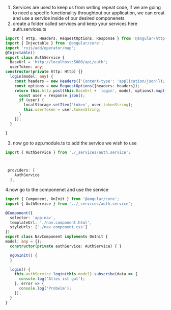 1. Services are used to keep us from writing repeat code, if we are going to need a specfic functionality throughtout our application,
we can creat and use a service inside of our desired componenets
2. create a folder called services and keep your services here
auth.services.ts 
```ts
import { Http, Headers, RequestOptions, Response } from '@angular/http';
import { Injectable } from '@angular/core';
import 'rxjs/add/operator/map';
@Injectable()
export class AuthService {
  BaseUrl = 'http://localhost:5000/api/auth';
  userToken: any;
constructor(private http: Http) {}
  login(model: any) {
    const headers = new Headers({'Content-type': 'application/json'});
    const options = new RequestOptions({headers: headers});
    return this.http.post(this.BaseUrl + 'login', model, options).map((response: Response) => {
      const user = response.json();
      if (user) {
        localStorage.setItem('token', user.tokenString);
        this.userToken = user.tokenString;
      }
    });
  }

}
```


3. now go to app.module.ts to add the service we wish to use
```ts
import { AuthService } from './_services/auth.service';



 providers: [
    AuthService
  ],
```
4.now go to the componenet and use the service
```ts
import { Component, OnInit } from '@angular/core';
import { AuthService } from '../_services/auth.service';

@Component({
  selector: 'app-nav',
  templateUrl: './nav.component.html',
  styleUrls: ['./nav.component.css']
})
export class NavComponent implements OnInit {
model: any = {};
  constructor(private authService: AuthService) { }

  ngOnInit() {
  }

  login() {
    this.authService.login(this.model).subscribe(data => {
      console.log('Alles ist gut');
    }, error => {
      console.log('Probelm');
    });
  }
}
```
